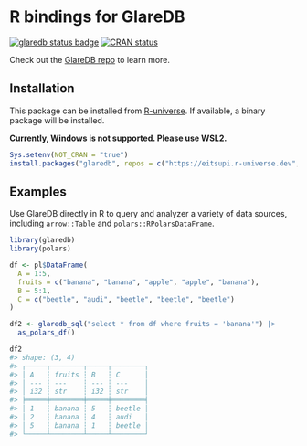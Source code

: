 
<!-- README.md is generated from README.Rmd. Please edit that file -->

# R bindings for GlareDB

<!-- badges: start -->

[![glaredb status
badge](https://eitsupi.r-universe.dev/badges/glaredb)](https://eitsupi.r-universe.dev/glaredb)
[![CRAN
status](https://www.r-pkg.org/badges/version/glaredb)](https://CRAN.R-project.org/package=glaredb)
<!-- badges: end -->

Check out the [GlareDB repo](https://github.com/GlareDB/glaredb) to
learn more.

## Installation

This package can be installed from
[R-universe](https://prql.r-universe.dev/prqlr). If available, a binary
package will be installed.

**Currently, Windows is not supported. Please use WSL2.**

``` r
Sys.setenv(NOT_CRAN = "true")
install.packages("glaredb", repos = c("https://eitsupi.r-universe.dev", options("repos")))
```

## Examples

Use GlareDB directly in R to query and analyzer a variety of data
sources, including `arrow::Table` and `polars::RPolarsDataFrame`.

``` r
library(glaredb)
library(polars)

df <- pl$DataFrame(
  A = 1:5,
  fruits = c("banana", "banana", "apple", "apple", "banana"),
  B = 5:1,
  C = c("beetle", "audi", "beetle", "beetle", "beetle")
)

df2 <- glaredb_sql("select * from df where fruits = 'banana'") |>
  as_polars_df()

df2
#> shape: (3, 4)
#> ┌─────┬────────┬─────┬────────┐
#> │ A   ┆ fruits ┆ B   ┆ C      │
#> │ --- ┆ ---    ┆ --- ┆ ---    │
#> │ i32 ┆ str    ┆ i32 ┆ str    │
#> ╞═════╪════════╪═════╪════════╡
#> │ 1   ┆ banana ┆ 5   ┆ beetle │
#> │ 2   ┆ banana ┆ 4   ┆ audi   │
#> │ 5   ┆ banana ┆ 1   ┆ beetle │
#> └─────┴────────┴─────┴────────┘
```
